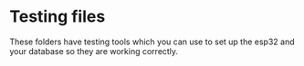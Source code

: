 # Testing files
These folders have testing tools which you can use to set up the esp32 and your database so they are working correctly.